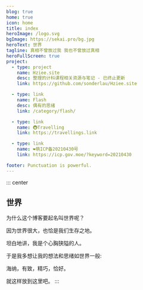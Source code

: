 ```yaml
---
blog: true
home: true
icon: home
title: index
heroImage: /logo.svg
bgImage: https://sekai.pro/bg.jpg
heroText: 世界
tagline: 真相不曾放过我 我也不曾放过真相
heroFullScreen: true
project:
  - type: project
    name: Hziee.site
    desc: 整理的计科课程相关资源与笔记 - 已终止更新
    link: https://github.com/sonderlau/Hziee.site

  - type: link
    name: Flash
    desc: 偶有的思绪
    link: /category/flash/

  - type: link
    name: 🚇Travelling
    link: https://travellings.link

  - type: link
    name: ❤️萌ICP备20210430号
    link: https://icp.gov.moe/?keyword=20210430

footer: Punctuation is powerful.
---
```


::: center
## 世界

为什么这个博客要起名叫世界呢？

因为世界很大，也恰是我们生存之地。

坦白地讲，我是个心胸狭隘的人。

于是我多想让我的想法和思绪如世界一般:

海纳，有致，精巧，恰好。

就这样放到这里吧。
:::
